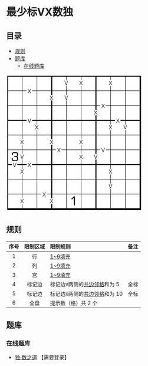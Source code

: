 # 最少标VX数独
<!-- START doctoc generated TOC please keep comment here to allow auto update -->
<!-- DON'T EDIT THIS SECTION, INSTEAD RE-RUN doctoc TO UPDATE -->
## 目录

- [规则](#%E8%A7%84%E5%88%99)
- [题库](#%E9%A2%98%E5%BA%93)
  - [在线题库](#%E5%9C%A8%E7%BA%BF%E9%A2%98%E5%BA%93)

<!-- END doctoc generated TOC please keep comment here to allow auto update -->

![题](../../../../../../images/sudoku/最少标VX数独.png)

## 规则

| 序号  | 限制区域 | 限制规则                 |   备注   |
|:---:|:----:|:---------------------|:------:|
|  1  |  行   | [1~9填充]              |        |
|  2  |  列   | [1~9填充]              |        |
|  3  |  宫   | [1~9填充]              |        |
|  4  | 标记边  | 标记边`V`两侧的[共边邻格]和为 5  |   全标   |
|  5  | 标记边  | 标记边`X`两侧的[共边邻格]和为 10 |   全标   |
|  6  |  全盘  | 提示数（格）共 2 个          | &nbsp; |

## 题库

### 在线题库

- [独·数之道](http://www.sudokufans.org.cn/lx/game.index.php?type=vxc) 【需要登录】

[1~9填充]: ../../../../../../rules/rules.md#1to9填充
[共边邻格]: ../../../../../../rules/rules.md#共边邻格
